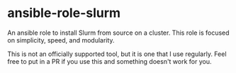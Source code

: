 # ansible-role-slurm

An ansible role to install Slurm from source on a cluster. This role is focused on simplicity, speed, and modularity. 

This is not an officially supported tool, but it is one that I use regularly. Feel free to put in a PR if you use this and something doesn't work for you.
